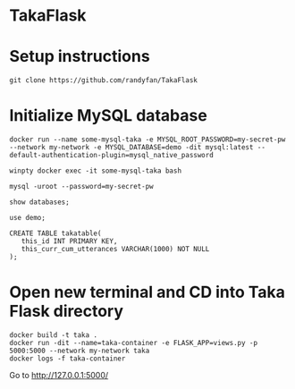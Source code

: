 # TakaFlask

# Setup instructions
```
git clone https://github.com/randyfan/TakaFlask
```

# Initialize MySQL database
```
docker run --name some-mysql-taka -e MYSQL_ROOT_PASSWORD=my-secret-pw --network my-network -e MYSQL_DATABASE=demo -dit mysql:latest --default-authentication-plugin=mysql_native_password

winpty docker exec -it some-mysql-taka bash

mysql -uroot --password=my-secret-pw

show databases;

use demo;

CREATE TABLE takatable(
   this_id INT PRIMARY KEY,
   this_curr_cum_utterances VARCHAR(1000) NOT NULL
);

```

# Open new terminal and CD into Taka Flask directory
```
docker build -t taka .
docker run -dit --name=taka-container -e FLASK_APP=views.py -p 5000:5000 --network my-network taka
docker logs -f taka-container
```




Go to http://127.0.0.1:5000/